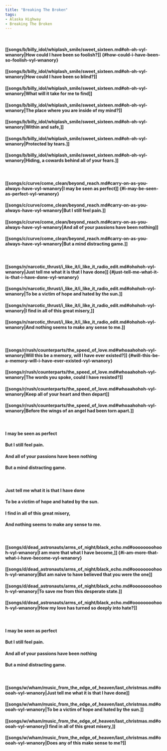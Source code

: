 ```yaml
---
title: "Breaking The Broken"
tags:
- Alaska Highway
- Breaking The Broken
---
```

&nbsp;
#### [[songs/b/billy_idol/whiplash_smile/sweet_sixteen.md#oh-oh-vyl-wnanory|How could I have been so foolish?]] {#how-could-i-have-been-so-foolish-vyl-wnanory}
#### [[songs/b/billy_idol/whiplash_smile/sweet_sixteen.md#oh-oh-vyl-wnanory|How could I have been so blind?]]
#### [[songs/b/billy_idol/whiplash_smile/sweet_sixteen.md#oh-oh-vyl-wnanory|What will it take for me to find]]
#### [[songs/b/billy_idol/whiplash_smile/sweet_sixteen.md#oh-oh-vyl-wnanory|The place where you are inside of my mind?]]
#### [[songs/b/billy_idol/whiplash_smile/sweet_sixteen.md#oh-oh-vyl-wnanory|Within and safe,]]
#### [[songs/b/billy_idol/whiplash_smile/sweet_sixteen.md#oh-oh-vyl-wnanory|Protected by tears.]]
#### [[songs/b/billy_idol/whiplash_smile/sweet_sixteen.md#oh-oh-vyl-wnanory|Hiding, a cowards behind all of your fears.]]
&nbsp;
#### [[songs/c/curve/come_clean/beyond_reach.md#carry-on-as-you-always-have-vyl-wnanory|I may be seen as perfect]] {#i-may-be-seen-as-perfect-vyl-wnanory}
#### [[songs/c/curve/come_clean/beyond_reach.md#carry-on-as-you-always-have-vyl-wnanory|But I still feel pain.]]
#### [[songs/c/curve/come_clean/beyond_reach.md#carry-on-as-you-always-have-vyl-wnanory|And all of your passions have been nothing]]
#### [[songs/c/curve/come_clean/beyond_reach.md#carry-on-as-you-always-have-vyl-wnanory|But a mind distracting game.]]
&nbsp;
#### [[songs/n/narcotic_thrust/i_like_it/i_like_it_radio_edit.md#ohohoh-vyl-wnanory|Just tell me what it is that I have done]] {#just-tell-me-what-it-is-that-i-have-done-vyl-wnanory}
#### [[songs/n/narcotic_thrust/i_like_it/i_like_it_radio_edit.md#ohohoh-vyl-wnanory|To be a victim of hope and hated by the sun.]]
#### [[songs/n/narcotic_thrust/i_like_it/i_like_it_radio_edit.md#ohohoh-vyl-wnanory|I find in all of this great misery,]]
#### [[songs/n/narcotic_thrust/i_like_it/i_like_it_radio_edit.md#ohohoh-vyl-wnanory|And nothing seems to make any sense to me.]]
&nbsp;
#### [[songs/r/rush/counterparts/the_speed_of_love.md#whoaahohoh-vyl-wnanory|Will this be a memory, will I have ever existed?]] {#will-this-be-a-memory-will-i-have-ever-existed-vyl-wnanory}
#### [[songs/r/rush/counterparts/the_speed_of_love.md#whoaahohoh-vyl-wnanory|The words you spoke, could I have resisted?]]
#### [[songs/r/rush/counterparts/the_speed_of_love.md#whoaahohoh-vyl-wnanory|Keep all of your heart and then depart]]
#### [[songs/r/rush/counterparts/the_speed_of_love.md#whoaahohoh-vyl-wnanory|Before the wings of an angel had been torn apart.]]
&nbsp;
#### I may be seen as perfect
#### But I still feel pain.
#### And all of your passions have been nothing
#### But a mind distracting game.
&nbsp;
#### Just tell me what it is that I have done
#### To be a victim of hope and hated by the sun.
#### I find in all of this great misery,
#### And nothing seems to make any sense to me.
&nbsp;
#### [[songs/d/dead_astronauts/arms_of_night/black_echo.md#oooooooohooh-vyl-wnanory|I am more that what I have become,]] {#i-am-more-that-what-i-have-become-vyl-wnanory}
#### [[songs/d/dead_astronauts/arms_of_night/black_echo.md#oooooooohooh-vyl-wnanory|But am naive to have believed that you were the one]]
#### [[songs/d/dead_astronauts/arms_of_night/black_echo.md#oooooooohooh-vyl-wnanory|To save me from this desperate state.]]
#### [[songs/d/dead_astronauts/arms_of_night/black_echo.md#oooooooohooh-vyl-wnanory|How my love has turned so deeply into hate?]]
&nbsp;
#### I may be seen as perfect
#### But I still feel pain.
#### And all of your passions have been nothing
#### But a mind distracting game.
&nbsp;
#### [[songs/w/wham/music_from_the_edge_of_heaven/last_christmas.md#oooah-vyl-wnanory|Just tell me what it is that I have done]]
#### [[songs/w/wham/music_from_the_edge_of_heaven/last_christmas.md#oooah-vyl-wnanory|To be a victim of hope and hated by the sun.]]
#### [[songs/w/wham/music_from_the_edge_of_heaven/last_christmas.md#oooah-vyl-wnanory|I find in all of this great misery,]]
#### [[songs/w/wham/music_from_the_edge_of_heaven/last_christmas.md#oooah-vyl-wnanory|Does any of this make sense to me?]]
